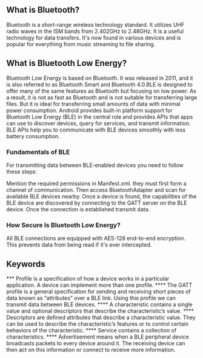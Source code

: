 ## What is Bluetooth?
Bluetooth is a short-range wireless technology standard. It utilizes UHF radio waves in the ISM bands from 2.402GHz to 2.48GHz. It is a useful technology for data transfers. It's now found in various devices and is popular for everything from music streaming to file sharing.

## What is Bluetooth Low Energy?
Bluetooth Low Energy is based on Bluetooth. It was released in 2011, and it is also referred to as Bluetooth Smart and Bluetooth 4.0.BLE is designed to offer many of the same features as Bluetooth but focusing on low power. As a result, it is not as fast as Bluetooth and is not suitable for transferring large files. But it is ideal for transferring small amounts of data with minimal power consumption. Android provides built-in platform support for Bluetooth Low Energy (BLE) in the central role and provides APIs that apps can use to discover devices, query for services, and transmit information. BLE APIs help you to communicate with BLE devices smoothly with less battery consumption.

### Fundamentals of BLE
For transmitting data between BLE-enabled devices you need to follow these steps:

Mention the required permissions in Manifest.xml.
they must first form a channel of communication.
Then access BluetoothAdapter and scan for available BLE devices nearby.
Once a device is found, the capabilities of the BLE device are discovered by connecting to the GATT server on the BLE device.
Once the connection is established transmit data.

### How Secure Is Bluetooth Low Energy?
All BLE connections are equipped with AES-128 end-to-end encryption. This prevents data from being read if it's ever intercepted.

## Keywords
*** Profile is a specification of how a device works in a particular application. A device can implement more than one profile.
**** The GATT profile is a general specification for sending and receiving short pieces of data known as “attributes” over a BLE link. Using this profile we can transmit data between BLE devices.
**** A characteristic contains a single value and optional descriptors that describe the characteristic’s value.
**** Descriptors are defined attributes that describe a characteristic value. They can be used to describe the characteristic’s features or to control certain behaviors of the characteristic.
**** Service contains a collection of characteristics.
**** Advertisement means when a BLE peripheral device broadcasts packets to every device around it. The receiving device can then act on this information or connect to receive more information.
